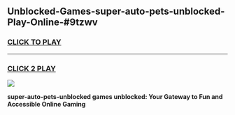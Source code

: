 
## Unblocked-Games-super-auto-pets-unblocked-Play-Online-#9tzwv
<h3>
<a href="https://premium.freeplayer.one?title=super-auto-pets-unblocked&ref=24F">CLICK TO PLAY</a></h3>
<hr>

<h3>
<a href="https://premium.freeplayer.one?title=super-auto-pets-unblocked&ref=24F">CLICK 2 PLAY</a>
  
</h3>

<a href="https://premium.freeplayer.one?title=super-auto-pets-unblocked&ref=24F/"><img src="https://clearcache.store/games.png"></a>


**super-auto-pets-unblocked games unblocked: Your Gateway to Fun and Accessible Online Gaming**
